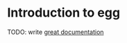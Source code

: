 # Introduction to egg

TODO: write [great documentation](http://jacobian.org/writing/great-documentation/what-to-write/)
